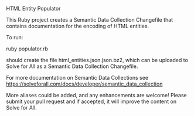 HTML Entity Populator

This Ruby project creates a Semantic Data Collection Changefile that contains
documentation for the encoding of HTML entities.

To run:

  ruby populator.rb

should create the file html_entities.json.json.bz2, which can be uploaded to
Solve for All as a Semantic Data Collection Changefile.

For more documentation on Semantic Data Collections see
https://solveforall.com/docs/developer/semantic_data_collection

More aliases could be added, and any enhancements are welcome! Please submit your pull request and if accepted, it will
improve the content on Solve for All.



